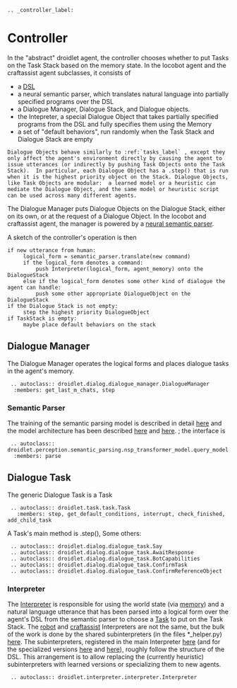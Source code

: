 ```eval_rst
.. _controller_label:
```
# Controller

In the "abstract" droidlet agent, the controller chooses whether to put Tasks on the Task Stack based on the memory state.   In the locobot agent and the craftassist agent subclasses, it consists of

* a [DSL](https://github.com/facebookresearch/fairo/tree/main/droidlet/documents/logical_form_specification)
* a neural semantic parser, which translates natural language into partially specified programs over the DSL
* a Dialogue Manager, Dialogue Stack, and Dialogue objects.
* the Intepreter, a special Dialogue Object that takes partially specified programs from the DSL and fully specifies them using the Memory
* a set of "default behaviors", run randomly when the Task Stack and Dialogue Stack are empty
```eval_rst
Dialogue Objects behave similarly to :ref:`tasks_label` , except they only affect the agent's environment directly by causing the agent to issue utterances (or indirectly by pushing Task Objects onto the Task Stack).  In particular, each Dialogue Object has a .step() that is run when it is the highest priority object on the Stack. Dialogue Objects, like Task Objects are modular:  a learned model or a heuristic can mediate the Dialogue Object, and the same model or heuristic script can be used across many different agents.
```

The Dialogue Manager puts Dialogue Objects on the Dialogue Stack, either on its own, or at the request of a Dialogue Object.  In the locobot and craftassist agent, the manager is powered by a [neural semantic parser](https://github.com/facebookresearch/fairo/tree/main/droidlet/perception/semantic_parsing/nsp_transformer_model).

A sketch of the controller's operation is then
```
if new utterance from human:
     logical_form = semantic_parser.translate(new command)
     if the logical_form denotes a command:
         push Interpreter(logical_form, agent_memory) onto the DialogueStack
     else if the logical_form denotes some other kind of dialogue the agent can handle:
         push some other appropriate DialogueObject on the DialogueStack
if the Dialogue Stack is not empty:
     step the highest priority DialogueObject
if TaskStack is empty:
     maybe place default behaviors on the stack
```


## Dialogue Manager ##

The Dialogue Manager operates the logical forms and places dialogue tasks in the agent's memory.
```eval_rst
 .. autoclass:: droidlet.dialog.dialogue_manager.DialogueManager
  :members: get_last_m_chats, step
```
### Semantic Parser ###
The training of the semantic parsing model is described in detail [here](https://github.com/facebookresearch/fairo/blob/main/droidlet/perception/semantic_parsing/nsp_transformer_model/train_model.py) and the model architecture has been described [here](https://github.com/facebookresearch/fairo/blob/main/droidlet/perception/semantic_parsing/nsp_transformer_model/encoder_decoder.py) and [here](https://github.com/facebookresearch/fairo/blob/main/droidlet/perception/semantic_parsing/nsp_transformer_model/decoder_with_loss.py).
; the interface is
```eval_rst
 .. autoclass:: droidlet.perception.semantic_parsing.nsp_transformer_model.query_model.NSPBertModel
  :members: parse
```
## Dialogue Task ##
The generic Dialogue Task is a Task
```eval_rst
 .. autoclass:: droidlet.task.task.Task
   :members: step, get_default_conditions, interrupt, check_finished, add_child_task
```
A Task's main method is .step(),
Some others:

```eval_rst
 .. autoclass:: droidlet.dialog.dialogue_task.Say
 .. autoclass:: droidlet.dialog.dialogue_task.AwaitResponse
 .. autoclass:: droidlet.dialog.dialogue_task.BotCapabilities
 .. autoclass:: droidlet.dialog.dialogue_task.ConfirmTask
 .. autoclass:: droidlet.dialog.dialogue_task.ConfirmReferenceObject

```



### Interpreter ###
The [Interpreter](https://github.com/facebookresearch/fairo/blob/main/droidlet/interpreter/interpreter.py) is responsible for using the world state \(via [memory](memory.md)\) and a natural language utterance that has been parsed into a logical form over the agent's DSL from the semantic parser to choose a [Task](memory.md) to put on the Task Stack.   The [robot](https://github.com/facebookresearch/fairo/blob/main/droidlet/interpreter/robot/loco_interpreter.py) and [craftassist](https://github.com/fairinternal/minecraft/blob/master/craftassist/agent/dialogue_objects/mc_intepreter.py) Interpreters are not the same, but the bulk of the work is done by the shared subinterpreters (in the files \*\_helper.py) [here](https://github.com/facebookresearch/fairo/blob/main/droidlet/dialog/dialogue_objects/).  The subinterpreters, registered in the main Interpreter [here](https://github.com/facebookresearch/fairo/blob/main/droidlet/dialog/dialogue_objects/intepreter.py#L55) \(and for the specialized versions [here](https://github.com/fairinternal/minecraft/blob/master/locobot/agent/dialogue_objects/loco_intepreter.py#L56) and [here](https://github.com/fairinternal/minecraft/blob/master/craftassist/agent/dialogue_objects/mc_intepreter.py#L61)\), roughly follow the structure of the DSL.  This arrangement is to allow replacing the (currently heuristic) subinterpreters with learned versions or specializing them to new agents.

```eval_rst
 .. autoclass:: droidlet.interpreter.interpreter.Interpreter
```
